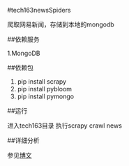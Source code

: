 #tech163newsSpiders 

爬取网易新闻，存储到本地的mongodb

##依赖服务

1.MongoDB

##依赖包

1. pip install scrapy
2. pip install pybloom
3. pip install pymongo

##运行

进入tech163目录
执行scrapy crawl news 

##详细分析

参见[博文](http://youngfor.me/post/spider/yong-scrapypa-wang-yi-xin-wen-jian-yi-jiao-cheng)
